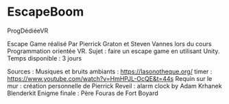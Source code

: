# EscapeBoom
ProgDédiéeVR

Escape Game réalisé Par Pierrick Graton et Steven Vannes lors du cours Programmation orientée VR.
Sujet : faire un escape game en utilisant Unity.
Temps disponible : 3 jours


Sources : 
Musiques et bruits ambiants : https://lasonotheque.org/
timer : https://www.youtube.com/watch?v=HmHPJL-OcQE&t=44s
Requin sur le mur : création personnelle de Pierrick
Reveil : alarm clock by Adam Krhanek Blenderkit
Enigme finale : Père Fouras de Fort Boyard
